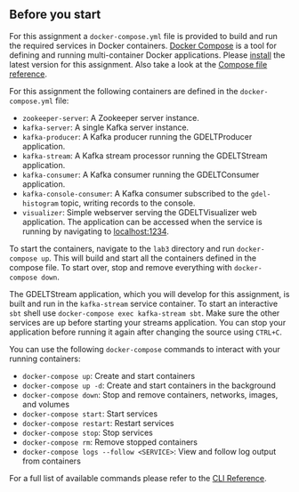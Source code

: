 ## Before you start

For this assignment a `docker-compose.yml` file is provided to build and run
the required services in Docker containers.
[Docker Compose](https://docs.docker.com/compose/) is a tool for defining and
running multi-container Docker applications. Please
[install](https://docs.docker.com/compose/install/) the latest version for
this assignment. Also take a look at the
[Compose file reference](https://docs.docker.com/compose/compose-file/).

For this assignment the following containers are defined in the
`docker-compose.yml` file:

- `zookeeper-server`: A Zookeeper server instance.
- `kafka-server`: A single Kafka server instance.
- `kafka-producer`: A Kafka producer running the GDELTProducer application.
- `kafka-stream`: A Kafka stream processor running the GDELTStream application.
- `kafka-consumer`: A Kafka consumer running the GDELTConsumer application.
- `kafka-console-consumer`: A Kafka consumer subscribed to the
  `gdel-histogram` topic, writing records to the console.
- `visualizer`: Simple webserver serving the GDELTVisualizer web application.
  The application can be accessed when the service is running by navigating to
  [localhost:1234](http://localhost:1234).

To start the containers, navigate to the `lab3` directory and run
`docker-compose up`. This will build and start all the containers defined in
the compose file. To start over, stop and remove everything with
`docker-compose down`.

The GDELTStream application, which you will develop for this assignment,
is built and run in the `kafka-stream` service container. To start an
interactive `sbt` shell use `docker-compose exec kafka-stream sbt`. Make sure
the other services are up before starting your streams application. You can
stop your application before running it again after changing the source using
`CTRL+C`.

You can use the following `docker-compose` commands to interact with your
running containers:

- `docker-compose up`: Create and start containers
- `docker-compose up -d`: Create and start containers in the background
- `docker-compose down`: Stop and remove containers, networks, images, and
  volumes
- `docker-compose start`: Start services
- `docker-compose restart`: Restart services
- `docker-compose stop`: Stop services
- `docker-compose rm`: Remove stopped containers
- `docker-compose logs --follow <SERVICE>`: View and follow log output from
  containers

For a full list of available commands please refer to the
[CLI Reference](https://docs.docker.com/compose/reference/overview/).
